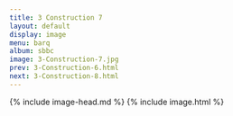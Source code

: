 ```yaml
---
title: 3 Construction 7
layout: default
display: image
menu: barq
album: sbbc
image: 3-Construction-7.jpg
prev: 3-Construction-6.html
next: 3-Construction-8.html
---
```

{% include image-head.md %}
{% include image.html %}